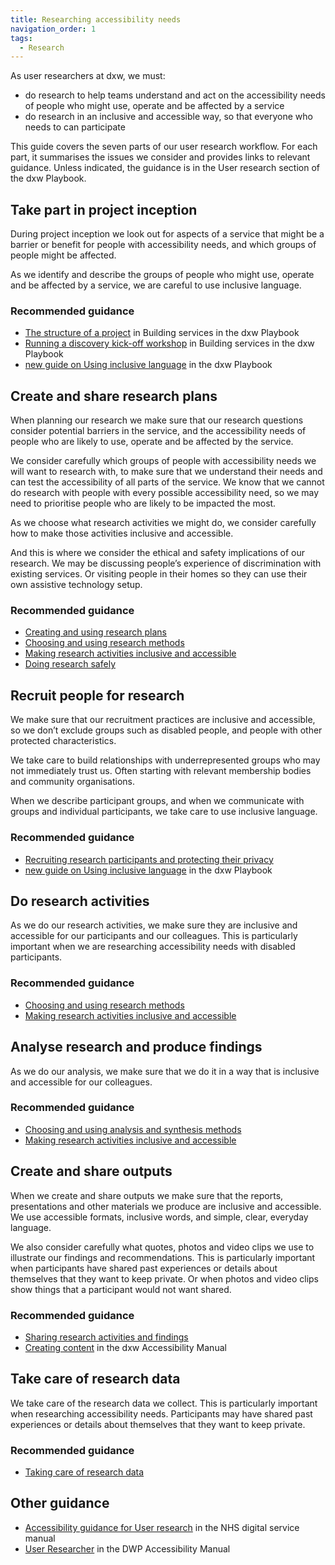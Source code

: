 ```yaml
---
title: Researching accessibility needs
navigation_order: 1
tags:
  - Research
---
```

As user researchers at dxw, we must:

* do research to help teams understand and act on the accessibility needs of people who might use, operate and be affected by a service
* do research in an inclusive and accessible way, so that everyone who needs to can participate

This guide covers the seven parts of our user research workflow.  For each part, it summarises the issues we consider and provides links to relevant guidance. Unless indicated, the guidance is in the User research section of the dxw Playbook.

## Take part in project inception

During project inception we look out for aspects of a service that might be a barrier or benefit for people with accessibility needs, and which groups of people might be affected.

As we identify and describe the groups of people who might use, operate and be affected by a service, we are careful to use inclusive language.

### Recommended guidance

* [The structure of a project](https://playbook.dxw.com/work-we-do/building-services/#the-structure-of-a-project) in Building services in the dxw Playbook
* [Running a discovery kick-off workshop](https://playbook.dxw.com/work-we-do/building-services/running-a-discovery-kick-off-workshop/) in Building services in the dxw Playbook
* [new guide on Using inclusive language](#) in the dxw Playbook

## Create and share research plans

When planning our research we make sure that our research questions consider potential barriers in the service, and the accessibility needs of people who are likely to use, operate and be affected by the service. 

We consider carefully which groups of people with accessibility needs we will want to research with, to make sure that we understand their needs and can test the accessibility of all parts of the service. We know that we cannot do research with people with every possible accessibility need, so we may need to prioritise people who are likely to be impacted the most.

As we choose what research activities we might do, we consider carefully how to make those activities inclusive and accessible.

And this is where we consider the ethical and safety implications of our research. We may be discussing people’s experience of discrimination with existing services. Or visiting people in their homes so they can use their own assistive technology setup.

### Recommended guidance

* [Creating and using research plans](https://playbook.dxw.com/user-research/creating-and-using-research-plans/)
* [Choosing and using research methods](https://playbook.dxw.com/user-research/choosing-and-using-research-methods/)
* [Making research activities inclusive and accessible](https://playbook.dxw.com/user-research/making-research-activities-inclusive-and-accessible/)
* [Doing research safely](https://playbook.dxw.com/user-research/doing-research-safely/)

## Recruit people for research

We make sure that our recruitment practices are inclusive and accessible, so we don’t exclude groups such as disabled people, and people with other protected characteristics.

We take care to build relationships with underrepresented groups who may not immediately trust us. Often starting with relevant membership bodies and community organisations.

When we describe participant groups, and when we communicate with groups and individual participants, we take care to use inclusive language.

### Recommended guidance

* [Recruiting research participants and protecting their privacy](https://playbook.dxw.com/user-research/recruiting-participants-and-protecting-privacy/)
* [new guide on Using inclusive language](#) in the dxw Playbook

## Do research activities

As we do our research activities, we make sure they are inclusive and accessible for our participants and our colleagues. This is particularly important when we are researching accessibility needs with disabled participants.

### Recommended guidance

* [Choosing and using research methods](https://playbook.dxw.com/user-research/choosing-and-using-research-methods/)
* [Making research activities inclusive and accessible](https://playbook.dxw.com/user-research/making-research-activities-inclusive-and-accessible/)

## Analyse research and produce findings

As we do our analysis, we make sure that we do it in a way that is inclusive and accessible for our colleagues.

### Recommended guidance

* [Choosing and using analysis and synthesis methods](https://playbook.dxw.com/user-research/choosing-and-using-analysis-and-synthesis-methods/)
* [Making research activities inclusive and accessible](https://playbook.dxw.com/user-research/making-research-activities-inclusive-and-accessible/)

## Create and share outputs

When we create and share outputs we make sure that the reports, presentations and other materials we produce are inclusive and accessible. We use accessible formats, inclusive words, and simple, clear, everyday language.

We also consider carefully what quotes, photos and video clips we use to illustrate our findings and recommendations. This is particularly important when participants have shared past experiences or details about themselves that they want to keep private. Or when photos and video clips show things that a participant would not want shared.

### Recommended guidance

* [Sharing research activities and findings](https://playbook.dxw.com/user-research/sharing-research-activities-and-findings/)
* [Creating content](https://accessibility.dxw.com/content/) in the dxw Accessibility Manual

## Take care of research data

We take care of the research data we collect. This is particularly important when researching accessibility needs. Participants may have shared past experiences or details about themselves that they want to keep private.

### Recommended guidance

* [Taking care of research data](https://playbook.dxw.com/user-research/taking-care-of-research-data/)

## Other guidance

* [Accessibility guidance for User research](https://service-manual.nhs.uk/accessibility/user-research) in the NHS digital service manual
* [User Researcher](https://accessibility-manual.dwp.gov.uk/guidance-for-your-job-role/user-researcher) in the DWP Accessibility Manual
